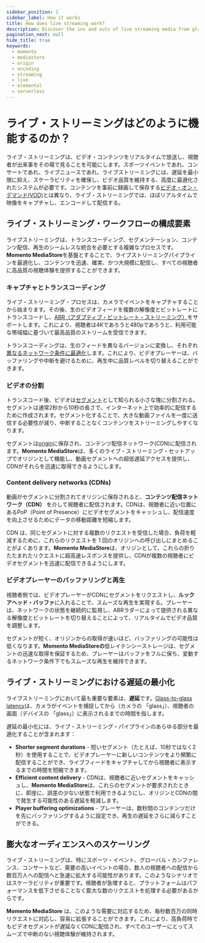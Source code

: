 ```yaml
---
sidebar_position: 2
sidebar_label: How it works
title: How does live streaming work?
description: Discover the ins and outs of live streaming media from glass to glass
pagination_next: null
hide_title: true
keywords:
  - momento
  - mediastore
  - origin
  - encoding
  - streaming
  - live
  - elemental
  - serverless
---
```



# ライブ・ストリーミングはどのように機能するのか？

ライブ・ストリーミングは、ビデオ・コンテンツをリアルタイムで放送し、視聴者が出来事をその場で見ることを可能にします。スポーツイベントであれ、コンサートであれ、ライブニュースであれ、ライブストリーミングには、遅延を最小限に抑え、スケーラビリティを確保し、ビデオ品質を維持する、高度に最適化されたシステムが必要です。コンテンツを事前に録画して保存する[ビデオ・オン・デマンド(VOD)](/mediastore/streaming/video-on-demand/media-storage)とは異なり、ライブ・ストリーミングでは、ほぼリアルタイムで映像をキャプチャし、エンコードして配信する。

## ライブ・ストリーミング・ワークフローの構成要素

ライブストリーミングは、トランスコーディング、セグメンテーション、コンテンツ配信、再生のシームレスな統合を必要とする複雑なプロセスです。**Momento MediaStore**を基盤とすることで、ライブストリーミングパイプラインを最適化し、コンテンツを迅速、確実、かつ大規模に配信し、すべての視聴者に高品質の視聴体験を提供することができます。

### キャプチャとトランスコーディング

ライブ・ストリーミング・プロセスは、カメラでイベントをキャプチャすることから始まります。その後、生のビデオフィードを複数の解像度とビットレートにトランスコードし、[ABR（アダプティブ・ビットレート・ストリーミング）](/mediastore/performance/adaptive-bitrates/how-it-works)をサポートします。これにより、視聴者は4Kであろうと480pであろうと、利用可能な帯域幅に基づいて最高品質のストリームを受信できます。

トランスコーディングは、生のフィードを異なるバージョンに変換し、それぞれ[異なるネットワーク条件に最適化](/mediastore/core-concepts/abr-ladder)します。これにより、ビデオプレーヤーは、バッファリングや中断を避けるために、再生中に品質レベルを切り替えることができます。

### ビデオの分割

トランスコード後、ビデオは[セグメント](/mediastore/core-concepts/segments)として知られる小さな塊に分割される。セグメントは通常2秒から10秒の長さで、インターネット上で効率的に配信するために作成されます。セグメント化することで、大きな動画ファイルを一度に送信する必要性が減り、中断することなくコンテンツをストリーミングしやすくなります。

セグメントは[origin](/mediastore/core-concepts/origin)に保存され、コンテンツ配信ネットワーク(CDN)に配信されます。**Momento MediaStore**は、多くのライブ・ストリーミング・セットアップでオリジンとして機能し、動画セグメントへの超低遅延アクセスを提供し、CDNがそれらを迅速に取得できるようにします。

### Content delivery networks (CDNs)

動画がセグメントに分割されてオリジンに保存されると、**コンテンツ配信ネットワーク（CDN）** を介して視聴者に配信されます。CDNは、視聴者に近い位置にあるPoP（Point of Presence）にビデオセグメントをキャッシュし、配信速度を向上させるためにデータの移動距離を短縮します。

CDN は、同じセグメントに対する複数のリクエストを受信した場合、負荷を軽減するために、これらのリクエストを 1 回のオリジンへの呼び出しにまとめることがよくあります。**Momento MediaStore**は、オリジンとして、これらの折りたたまれたリクエストに超高速レスポンスを提供し、CDNが複数の視聴者にビデオセグメントを迅速に配信できるようにします。

### ビデオプレーヤーのバッファリングと再生

視聴者側では、ビデオプレーヤーがCDNにセグメントをリクエストし、**ルックアヘッド・バッファ**に入れることで、スムーズな再生を実現する。プレーヤーは、ネットワークの状態を継続的に監視し、ABRラダーによって提供される異なる解像度とビットレートを切り替えることによって、リアルタイムでビデオ品質を調整します。

セグメントが短く、オリジンからの取得が速いほど、バッファリングの可能性は低くなります。**Momento MediaStoreの**低レイテンシーストレージは、セグメントの迅速な取得を保証するため、プレーヤーはバッファをフルに保ち、変動するネットワーク条件下でもスムーズな再生を維持できます。

## ライブ・ストリーミングにおける遅延の最小化

ライブストリーミングにおいて最も重要な要素は、**遅延**です。[Glass-to-glass latency](/mediastore/streaming/live-streaming/glass-to-glass-latency)は、カメラがイベントを捕捉してから（カメラの 「glass」）、視聴者の画面（デバイスの 「glass」）に表示されるまでの時間を指します。

遅延の最小化には、ライブ・ストリーミング・パイプラインのあらゆる部分を最適化することが含まれます：

* **Shorter segment durations** - 短いセグメント（たとえば、10秒ではなく2秒）を使用することで、ビデオプレーヤーに新しいコンテンツをより頻繁に配信することができ、ライブフィードをキャプチャしてから視聴者に表示するまでの時間を短縮できます。
* **Efficient content delivery** - CDNは、視聴者に近いセグメントをキャッシュし、**Momento MediaStore**は、これらのセグメントが要求されたときに、即座に、誤差の少ない状態で利用できるようにし、オリジンとCDNの間で発生する可能性のある遅延を軽減します。
 * **Player buffering optimizations** - プレーヤーは、数秒間のコンテンツだけを先にバッファリングするように設定でき、再生の遅延をさらに減らすことができる。

## 膨大なオーディエンスへのスケーリング

ライブ・ストリーミングは、特にスポーツ・イベント、グローバル・カンファレンス、コンサートなど、需要の高いイベントの場合、数人の視聴者への配信から数百万人への配信へと急速に拡大する可能性があります。このようなシナリオではスケーラビリティが重要です。視聴者が急増すると、プラットフォームはパフォーマンスを低下させることなく膨大な数のリクエストを処理する必要があるからです。

**Momento MediaStore** は、このような需要に対応するため、毎秒数百万の同時リクエストに対応し、容易に拡張することができます。これにより、高負荷時でもビデオセグメントが遅延なくCDNに配信され、すべてのユーザーにとってスムーズで中断のない視聴体験が維持されます。
